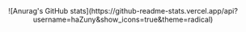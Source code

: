 <center>![Anurag's GitHub stats](https://github-readme-stats.vercel.app/api?username=haZuny&show_icons=true&theme=radical)</center>
